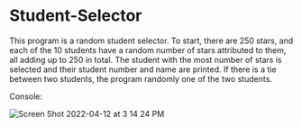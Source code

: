 # Student-Selector



This program is a random student selector. To start, there are 250 stars, and each of the 10 students have a random number of stars attributed to them, all adding up to 250 in total. The student with the most number of stars is selected and their student number and name are printed. If there is a tie between two students, the program randomly one of the two students.

Console:

![Screen Shot 2022-04-12 at 3 14 24 PM](https://user-images.githubusercontent.com/72320993/163063665-952ebe08-3734-4b65-8aa7-ffd2e6ae8547.png)

